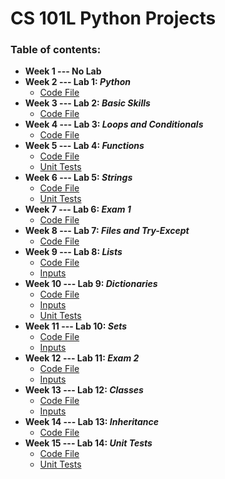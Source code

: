 # CS 101L Python Projects

### Table of contents:
* **Week 1 --- No Lab**
* **Week 2 --- Lab 1: _Python_**
  * [Code File](Lab%201/lab1.py)
* **Week 3 --- Lab 2: _Basic Skills_**
  * [Code File](Lab%202/lab2.py)
* **Week 4 --- Lab 3: _Loops and Conditionals_**
  * [Code File](Lab%203/lab3.py)
* **Week 5 --- Lab 4: _Functions_**
  * [Code File](Lab%204/lab4.py)
  * [Unit Tests](Lab%204/Slot_UnitTests.py)
* **Week 6 --- Lab 5: _Strings_**
  * [Code File](Lab%205/lab5.py)
  * [Unit Tests](Lab%205/lab05_tests.py)
* **Week 7 --- Lab 6: _Exam 1_**
  * [Code File](Lab%206%20(Exam%201)/lab6.py)
* **Week 8 --- Lab 7: _Files and Try-Except_**
  * [Code File](Lab%207/lab7.py)
* **Week 9 --- Lab 8: _Lists_**
  * [Code File](Lab%208/lab8.py)
  * [Inputs](Lab%208/lab8_input.txt)
* **Week 10 --- Lab 9: _Dictionaries_**
  * [Code File](Lab%209/lab9.py)
  * [Inputs](Lab%209/lab9_input.txt)
  * [Unit Tests](Lab%209/CrimeDataTests.py)
* **Week 11 --- Lab 10: _Sets_**
  * [Code File](Lab%2010/lab10.py)
  * [Inputs](Lab%2010/lab10_input.txt)
* **Week 12 --- Lab 11: _Exam 2_**
  * [Code File](Lab%2011%20(Exam%202)/lab11.py)
  * [Inputs](Lab%2011%20(Exam%202)/lab11_input.txt)
* **Week 13 --- Lab 12: _Classes_**
  * [Code File](Lab%2012/lab12.py)
  * [Inputs](Lab%2012/lab12_input.txt)
* **Week 14 --- Lab 13: _Inheritance_**
  * [Code File](Lab%2013/lab13.py)
* **Week 15 --- Lab 14: _Unit Tests_**
  * [Code File](Lab%2014/Grades.py)
  * [Unit Tests](Lab%2014/Assignment14_Grades.py)